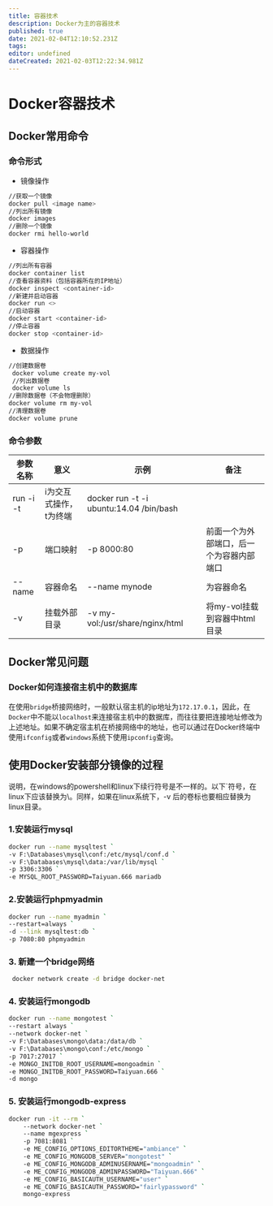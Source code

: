 ```yaml
---
title: 容器技术
description: Docker为主的容器技术
published: true
date: 2021-02-04T12:10:52.231Z
tags: 
editor: undefined
dateCreated: 2021-02-03T12:22:34.981Z
---
```


# Docker容器技术

## Docker常用命令

### 命令形式
- 镜像操作
```bash
//获取一个镜像
docker pull <image name>
//列出所有镜像
docker images
//删除一个镜像
docker rmi hello-world
```
- 容器操作
```bash
//列出所有容器
docker container list
//查看容器资料（包括容器所在的IP地址）
docker inspect <container-id>
//新建并启动容器 
docker run <>
//启动容器 
docker start <container-id>
//停止容器 
docker stop <container-id>
```
- 数据操作
```bash
//创建数据卷
 docker volume create my-vol
 //列出数据卷
 docker volume ls
//删除数据卷（不会物理删除）
docker volume rm my-vol
//清理数据卷
docker volume prune
```
### 命令参数

参数名称|意义|示例|备注
---|---|---|---
run -i -t|i为交互式操作，t为终端|docker run -t -i ubuntu:14.04 /bin/bash|
-p |端口映射| -p 8000:80|前面一个为外部端口，后一个为容器内部端口
--name|容器命名|--name mynode|为容器命名
-v|挂载外部目录|-v my-vol:/usr/share/nginx/html|将my-vol挂载到容器中html目录

## Docker常见问题

### Docker如何连接宿主机中的数据库

在使用`bridge`桥接网络时，一般默认宿主机的ip地址为`172.17.0.1`，因此，在`Docker`中不能以`localhost`来连接宿主机中的数据库，而往往要把连接地址修改为上述地址。如果不确定宿主机在桥接网络中的地址，也可以通过在Docker终端中使用`ifconfig`或者`windows`系统下使用`ipconfig`查询。

## 使用Docker安装部分镜像的过程

说明，在windows的powershell和linux下续行符号是不一样的。以下\`符号，在linux下应该替换为\\。同样，如果在linux系统下，-v 后的卷标也要相应替换为linux目录。

### 1.安装运行mysql

```bash
docker run --name mysqltest `
-v F:\Databases\mysql\conf:/etc/mysql/conf.d `
-v F:\Databases\mysql\data:/var/lib/mysql `
-p 3306:3306 `
-e MYSQL_ROOT_PASSWORD=Taiyuan.666 mariadb
```

### 2.安装运行phpmyadmin

```bash
docker run --name myadmin `
--restart=always `
-d --link mysqltest:db `
-p 7080:80 phpmyadmin
```

### 3. 新建一个bridge网络
```bash
 docker network create -d bridge docker-net
```
 
### 4. 安装运行mongodb

```bash
docker run --name mongotest `
--restart always `
--network docker-net `
-v F:\Databases\mongo\data:/data/db `
-v F:\Databases\mongo\conf:/etc/mongo `
-p 7017:27017 `
-e MONGO_INITDB_ROOT_USERNAME=mongoadmin `
-e MONGO_INITDB_ROOT_PASSWORD=Taiyuan.666 `
-d mongo
```

### 5. 安装运行mongodb-express

```bash
docker run -it --rm `
    --network docker-net `
    --name mgexpress `
    -p 7081:8081 `
    -e ME_CONFIG_OPTIONS_EDITORTHEME="ambiance" `
    -e ME_CONFIG_MONGODB_SERVER="mongotest" `
    -e ME_CONFIG_MONGODB_ADMINUSERNAME="mongoadmin" `
    -e ME_CONFIG_MONGODB_ADMINPASSWORD="Taiyuan.666" `
    -e ME_CONFIG_BASICAUTH_USERNAME="user" `
    -e ME_CONFIG_BASICAUTH_PASSWORD="fairlypassword" `
    mongo-express
```

